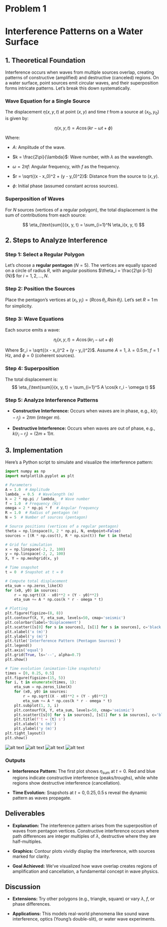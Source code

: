 # Problem 1

# Interference Patterns on a Water Surface

## 1. Theoretical Foundation

Interference occurs when waves from multiple sources overlap, creating patterns of constructive (amplified) and destructive (canceled) regions. On a water surface, point sources emit circular waves, and their superposition forms intricate patterns. Let’s break this down systematically.


### Wave Equation for a Single Source

The displacement $\eta(x, y, t)$ at point $(x, y)$ and time $t$ from a source at $(x_0, y_0)$ is given by:

$$
\eta(x, y, t) = A \cos(kr - \omega t + \phi)
$$

Where:
- $A$: Amplitude of the wave.

- $k = \frac{2\pi}{\lambda}$: Wave number, with $\lambda$ as the wavelength.

- $\omega = 2\pi f$: Angular frequency, with $f$ as the frequency.

- $r = \sqrt{(x - x_0)^2 + (y - y_0)^2}$: Distance from the source to $(x, y)$.

- $\phi$: Initial phase (assumed constant across sources).

### Superposition of Waves

For $N$ sources (vertices of a regular polygon), the total displacement is the sum of contributions from each source:

$$
\eta_{\text{sum}}(x, y, t) = \sum_{i=1}^N \eta_i(x, y, t)
$$

## 2. Steps to Analyze Interference


### Step 1: Select a Regular Polygon

Let’s choose a **regular pentagon** ($N = 5$). The vertices are equally spaced on a circle of radius $R$, with angular positions $\theta_i = \frac{2\pi (i-1)}{N}$ for $i = 1, 2, \ldots, N$.

### Step 2: Position the Sources

Place the pentagon’s vertices at $(x_i, y_i) = (R \cos \theta_i, R \sin \theta_i)$. Let’s set $R = 1 \, \text{m}$ for simplicity.

### Step 3: Wave Equations

Each source emits a wave:

$$
\eta_i(x, y, t) = A \cos(k r_i - \omega t + \phi)
$$

Where $r_i = \sqrt{(x - x_i)^2 + (y - y_i)^2}$. Assume $A = 1$, $\lambda = 0.5 \, \text{m}$, $f = 1 \, \text{Hz}$, and $\phi = 0$ (coherent sources).

### Step 4: Superposition

The total displacement is:
$$
\eta_{\text{sum}}(x, y, t) = \sum_{i=1}^5 A \cos(k r_i - \omega t)
$$

### Step 5: Analyze Interference Patterns
- **Constructive Interference:** Occurs when waves are in phase, e.g., $k(r_i - r_j) = 2\pi m$ (integer $m$).

- **Destructive Interference:** Occurs when waves are out of phase, e.g., $k(r_i - r_j) = (2m+1)\pi$.

## 3. Implementation

Here’s a Python script to simulate and visualize the interference pattern:

```python
import numpy as np
import matplotlib.pyplot as plt

# Parameters
A = 1.0  # Amplitude
lambda_ = 0.5  # Wavelength (m)
k = 2 * np.pi / lambda_  # Wave number
f = 1.0  # Frequency (Hz)
omega = 2 * np.pi * f  # Angular frequency
R = 1.0  # Radius of pentagon (m)
N = 5  # Number of sources (pentagon)

# Source positions (vertices of a regular pentagon)
theta = np.linspace(0, 2 * np.pi, N, endpoint=False)
sources = [(R * np.cos(t), R * np.sin(t)) for t in theta]

# Grid for simulation
x = np.linspace(-2, 2, 100)
y = np.linspace(-2, 2, 100)
X, Y = np.meshgrid(x, y)

# Time snapshot
t = 0  # Snapshot at t = 0

# Compute total displacement
eta_sum = np.zeros_like(X)
for (x0, y0) in sources:
    r = np.sqrt((X - x0)**2 + (Y - y0)**2)
    eta_sum += A * np.cos(k * r - omega * t)

# Plotting
plt.figure(figsize=(8, 8))
plt.contourf(X, Y, eta_sum, levels=50, cmap='seismic')
plt.colorbar(label='Displacement')
plt.scatter([s[0] for s in sources], [s[1] for s in sources], c='black', label='Sources')
plt.xlabel('x (m)')
plt.ylabel('y (m)')
plt.title('Interference Pattern (Pentagon Sources)')
plt.legend()
plt.axis('equal')
plt.grid(True, ls='--', alpha=0.7)
plt.show()

# Time evolution (animation-like snapshots)
times = [0, 0.25, 0.5]
plt.figure(figsize=(15, 5))
for i, t in enumerate(times, 1):
    eta_sum = np.zeros_like(X)
    for (x0, y0) in sources:
        r = np.sqrt((X - x0)**2 + (Y - y0)**2)
        eta_sum += A * np.cos(k * r - omega * t)
    plt.subplot(1, 3, i)
    plt.contourf(X, Y, eta_sum, levels=50, cmap='seismic')
    plt.scatter([s[0] for s in sources], [s[1] for s in sources], c='black')
    plt.title(f't = {t} s')
    plt.xlabel('x (m)')
    plt.ylabel('y (m)')
plt.tight_layout()
plt.show()
```

![alt text](image.png)
![alt text](image-1.png)
![alt text](image-3.png)
![alt text](image-4.png)

### Outputs

- **Interference Pattern:** The first plot shows $\eta_{\text{sum}}$ at $t = 0$. Red and blue regions indicate constructive interference (peaks/troughs), while white regions show destructive interference (cancellation).

- **Time Evolution:** Snapshots at $t = 0, 0.25, 0.5 \, \text{s}$ reveal the dynamic pattern as waves propagate.

## Deliverables

- **Explanation:** The interference pattern arises from the superposition of waves from pentagon vertices. Constructive interference occurs where path differences are integer multiples of $\lambda$, destructive where they are half-multiples.

- **Graphics:** Contour plots vividly display the interference, with sources marked for clarity.

- **Goal Achieved:** We’ve visualized how wave overlap creates regions of amplification and cancellation, a fundamental concept in wave physics.

## Discussion

- **Extensions:** Try other polygons (e.g., triangle, square) or vary $\lambda$, $f$, or phase differences.

- **Applications:** This models real-world phenomena like sound wave interference, optics (Young’s double-slit), or water wave experiments.


